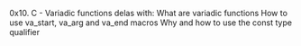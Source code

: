 0x10. C - Variadic functions delas with:
What are variadic functions
How to use va_start, va_arg and va_end macros
Why and how to use the const type qualifier
